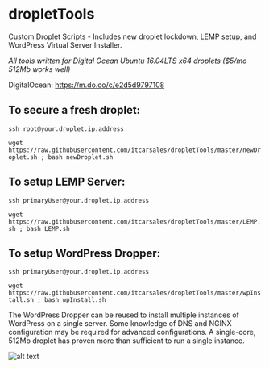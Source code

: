 # dropletTools
Custom Droplet Scripts - Includes new droplet lockdown, LEMP setup, and WordPress Virtual Server Installer.

*All tools written for Digital Ocean Ubuntu 16.04LTS x64 droplets ($5/mo 512Mb works well)*

DigitalOcean: https://m.do.co/c/e2d5d9797108

## To secure a fresh droplet:


```ssh root@your.droplet.ip.address```

```wget https://raw.githubusercontent.com/itcarsales/dropletTools/master/newDroplet.sh ; bash newDroplet.sh```



## To setup LEMP Server:

```ssh primaryUser@your.droplet.ip.address```

```wget https://raw.githubusercontent.com/itcarsales/dropletTools/master/LEMP.sh ; bash LEMP.sh```



## To setup WordPress Dropper:

```ssh primaryUser@your.droplet.ip.address```

```wget https://raw.githubusercontent.com/itcarsales/dropletTools/master/wpInstall.sh ; bash wpInstall.sh```

The WordPress Dropper can be reused to install multiple instances of WordPress on a single server.  Some knowledge of DNS and NGINX configuration may be required for advanced configurations.  A single-core, 512Mb droplet has proven more than sufficient to run a single instance.

![alt text](https://raw.githubusercontent.com/itcarsales/dropletTools/load-test.jpg)
